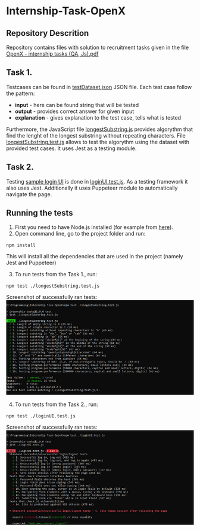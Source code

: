 # Internship-Task-OpenX

## Repository Descrition

Repository contains files with solution to recruitment tasks given in the file [OpenX - internship tasks (QA, Js).pdf](Internship-Task-OpenX/OpenX%20-%20internship%20tasks%20(QA,%20Js).pdf)

## Task 1.
Testcases can be found in [testDataset.json](Internship-Task-OpenX/testDataset.json) JSON file. Each test case follow the pattern:
+ **input** - here can be found string that will be tested
+ **output** - provides correct answer for given input
+ **explanation** - gives explanation to the test case, tells what is tested

Furthermore, the JavaScript file [longestSubstring.js](Internship-Task-OpenX/longestSubstring.js) provides algorythm that find the lenght of the longest substring without repeating characters. File [longestSubstring.test.js](Internship-Task-OpenX/longestSubstring.test.js) allows to test the algorythm using the dataset with provided test cases. It uses Jest as a testing module.

## Task 2.
Testing [sample login UI](http://uitestingplayground.com/sampleapp) is done in [loginUI.test.js](Internship-Task-OpenX/loginUI.test.js). As a testing framework it also uses Jest. Additionally it uses Puppeteer module to automatically navigate the page.

## Running the tests
1. First you need to have Node.js installed (for example from [here](https://nodejs.org/en/download)).
2. Open command line, go to the project folder and run: 
```
npm install
```
This will install all the dependencies that are used in the project (namely Jest and Puppeteer)

3. To run tests from the Task 1., run:
```
npm test ./longestSubstring.test.js
```
Screenshot of successfully ran tests:
![Screenshot of the tests of longestSubstring.js](screenshots/longestSubstring_test_screenshot.PNG)

4. To run tests from the Task 2., run:
```
npm test ./loginUI.test.js
```
Screenshot of successfully ran tests:
![Screenshot of the tests of loginUI.js](screenshots/loginUI_test_screenshot.PNG)
